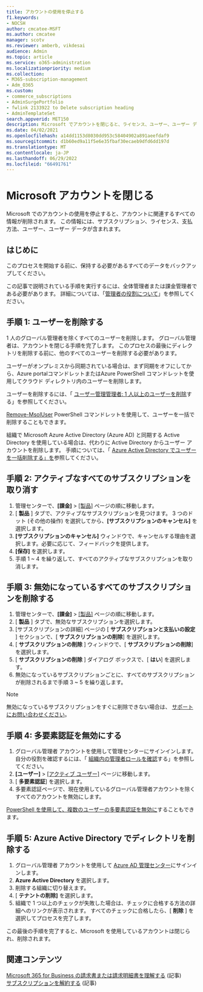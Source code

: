 ```yaml
---
title: アカウントの使用を停止する
f1.keywords:
- NOCSH
author: cmcatee-MSFT
ms.author: cmcatee
manager: scotv
ms.reviewer: amberb, vikdesai
audience: Admin
ms.topic: article
ms.service: o365-administration
ms.localizationpriority: medium
ms.collection:
- M365-subscription-management
- Adm_O365
ms.custom:
- commerce_subscriptions
- AdminSurgePortfolio
- fwlink 2133922 to Delete subscription heading
- AdminTemplateSet
search.appverid: MET150
description: Microsoft でアカウントを閉じると、ライセンス、ユーザー、ユーザー データを含め、アカウントに関連するすべての情報が削除されます。
ms.date: 04/02/2021
ms.openlocfilehash: a14dd1153d8030dd953c58404902a891aeefdaf9
ms.sourcegitcommit: d1b60ed9a11f5e6e35fbaf30ecaeb9dfd6dd197d
ms.translationtype: MT
ms.contentlocale: ja-JP
ms.lasthandoff: 06/29/2022
ms.locfileid: "66491761"
---
```

# <a name="close-your-microsoft-account"></a>Microsoft アカウントを閉じる

Microsoft でのアカウントの使用を停止すると、アカウントに関連するすべての情報が削除されます。 この情報には、サブスクリプション、ライセンス、支払方法、ユーザー、ユーザー データが含まれます。

## <a name="before-you-begin"></a>はじめに

このプロセスを開始する前に、保持する必要があるすべてのデータをバックアップしてください。

この記事で説明されている手順を実行するには、全体管理者または課金管理者である必要があります。 詳細については、「[管理者の役割について](../admin/add-users/about-admin-roles.md)」を参照してください。

## <a name="step-1-delete-users"></a>手順 1: ユーザーを削除する

1 人のグローバル管理者を除くすべてのユーザーを削除します。 グローバル管理者は、アカウントを閉じる手順を完了します。 このプロセスの最後にディレクトリを削除する前に、他のすべてのユーザーを削除する必要があります。

ユーザーがオンプレミスから同期されている場合は、まず同期をオフにしてから、Azure portalコマンドレットまたはAzure PowerShell コマンドレットを使用してクラウド ディレクトリ内のユーザーを削除します。

ユーザーを削除するには、「 [ユーザー管理管理者: 1 人以上のユーザーを削除](../admin/add-users/delete-a-user.md#user-management-admin-delete-one-or-more-users-from-office-365)する」を参照してください。

[Remove-MsolUser](/powershell/module/msonline/remove-msoluser) PowerShell コマンドレットを使用して、ユーザーを一括で削除することもできます。

組織で Microsoft Azure Active Directory (Azure AD) と同期する Active Directory を使用している場合は、代わりに Active Directory からユーザー アカウントを削除します。 手順については、「 [Azure Active Directory でユーザーを一括削除する」を](/azure/active-directory/users-groups-roles/users-bulk-delete)参照してください。

## <a name="step-2-cancel-all-active-subscriptions"></a>手順 2: アクティブなすべてのサブスクリプションを取り消す

1. 管理センターで、**[課金]** > <a href="https://go.microsoft.com/fwlink/p/?linkid=842054" target="_blank">[製品]</a> ページの順に移動します。
2. [ **製品** ] タブで、アクティブなサブスクリプションを見つけます。 3 つのドット (その他の操作) を選択してから、**[サブスクリプションのキャンセル]** を選択します。
3. **[サブスクリプションのキャンセル]** ウィンドウで、キャンセルする理由を選択します。必要に応じて、フィードバックを提供します。
4. **[保存]** を選択します。
5. 手順 1 ~ 4 を繰り返して、すべてのアクティブなサブスクリプションを取り消します。

## <a name="step-3-delete-all-disabled-subscriptions"></a>手順 3: 無効になっているすべてのサブスクリプションを削除する

1. 管理センターで、**[課金]** > <a href="https://go.microsoft.com/fwlink/p/?linkid=842054" target="_blank">[製品]</a> ページの順に移動します。
2. [ **製品** ] タブで、無効なサブスクリプションを選択します。
3. [サブスクリプションの詳細] ページの [ **サブスクリプションと支払いの設定** ] セクションで、[ **サブスクリプションの削除**] を選択します。
4. [ **サブスクリプションの削除** ] ウィンドウで、[ **サブスクリプションの削除**] を選択します。
5. [ **サブスクリプションの削除** ] ダイアログ ボックスで、[ **はい**] を選択します。
6. 無効になっているサブスクリプションごとに、すべてのサブスクリプションが削除されるまで手順 3 ~ 5 を繰り返します。

> [!NOTE]
> 無効になっているサブスクリプションをすぐに削除できない場合は、 [サポートにお問い合わせください](../admin/get-help-support.md)。

## <a name="step-4-disable-multi-factor-authentication"></a>手順 4: 多要素認証を無効にする

1. グローバル管理者 アカウントを使用して管理センターにサインインします。 自分の役割を確認するには、「 [組織内の管理者ロールを確認](../admin/add-users/assign-admin-roles.md#check-admin-roles-in-your-organization)する」を参照してください。
2. **[ユーザー]** > <a href="https://go.microsoft.com/fwlink/p/?linkid=834822" target="_blank">[アクティブ ユーザー]</a> ページに移動します。
3. [ **多要素認証**] を選択します。
4. 多要素認証ページで、現在使用しているグローバル管理者アカウントを除くすべてのアカウントを無効にします。

[PowerShell を使用して、複数のユーザーの多要素認証を無効に](/azure/active-directory/authentication/howto-mfa-userstates#change-state-using-powershell)することもできます。


## <a name="step-5-delete-the-directory-in-azure-active-directory"></a>手順 5: Azure Active Directory でディレクトリを削除する

1. グローバル管理者 アカウントを使用して <a href="https://aad.portal.azure.com/" target="_blank">Azure AD 管理センター</a>にサインインします。
2. **Azure Active Directory** を選択します。
3. 削除する組織に切り替えます。
4. [ **テナントの削除]** を選択します。
5. 組織で 1 つ以上のチェックが失敗した場合は、チェックに合格する方法の詳細へのリンクが表示されます。 すべてのチェックに合格したら、[ **削除** ] を選択してプロセスを完了します。

この最後の手順を完了すると、Microsoft を使用しているアカウントは閉じられ、削除されます。

## <a name="related-content"></a>関連コンテンツ 

[Microsoft 365 for Business の請求書または請求明細書を理解する](./billing-and-payments/understand-your-invoice2.md) (記事)\
[サブスクリプションを解約する](./subscriptions/cancel-your-subscription.md) (記事)

